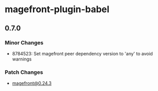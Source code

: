 # magefront-plugin-babel

## 0.7.0

### Minor Changes

- 8784523: Set magefront peer dependency version to 'any' to avoid warnings

### Patch Changes

- magefront@0.24.3
